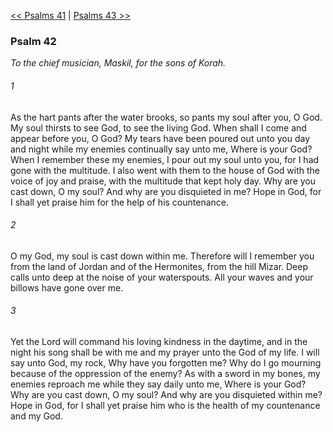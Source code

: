 [<< Psalms 41](Psalms%2041)  |  [Psalms 43 >>](Psalms%2043)

### Psalm 42

*To the chief musician, Maskil, for the sons of Korah.*

###### 1
As the hart pants after the water brooks, so pants my soul after you, O God. My soul thirsts to see God, to see the living God. When shall I come and appear before you, O God? My tears have been poured out unto you day and night while my enemies continually say unto me, Where is your God? When I remember these my enemies, I pour out my soul unto you, for I had gone with the multitude. I also went with them to the house of God with the voice of joy and praise, with the multitude that kept holy day. Why are you cast down, O my soul? And why are you disquieted in me? Hope in God, for I shall yet praise him for the help of his countenance.

###### 2
O my God, my soul is cast down within me. Therefore will I remember you from the land of Jordan and of the Hermonites, from the hill Mizar. Deep calls unto deep at the noise of your waterspouts. All your waves and your billows have gone over me.

###### 3
Yet the Lord will command his loving kindness in the daytime, and in the night his song shall be with me and my prayer unto the God of my life. I will say unto God, my rock, Why have you forgotten me? Why do I go mourning because of the oppression of the enemy? As with a sword in my bones, my enemies reproach me while they say daily unto me, Where is your God? Why are you cast down, O my soul? And why are you disquieted within me? Hope in God, for I shall yet praise him who is the health of my countenance and my God.